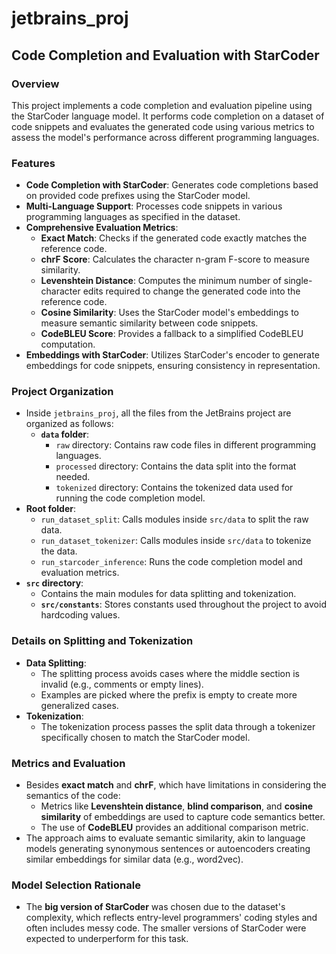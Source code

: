 # jetbrains_proj

## Code Completion and Evaluation with StarCoder

### Overview
This project implements a code completion and evaluation pipeline using the StarCoder language model. It performs code completion on a dataset of code snippets and evaluates the generated code using various metrics to assess the model's performance across different programming languages.

### Features
- **Code Completion with StarCoder**: Generates code completions based on provided code prefixes using the StarCoder model.
- **Multi-Language Support**: Processes code snippets in various programming languages as specified in the dataset.
- **Comprehensive Evaluation Metrics**:
  - **Exact Match**: Checks if the generated code exactly matches the reference code.
  - **chrF Score**: Calculates the character n-gram F-score to measure similarity.
  - **Levenshtein Distance**: Computes the minimum number of single-character edits required to change the generated code into the reference code.
  - **Cosine Similarity**: Uses the StarCoder model's embeddings to measure semantic similarity between code snippets.
  - **CodeBLEU Score**: Provides a fallback to a simplified CodeBLEU computation.
- **Embeddings with StarCoder**: Utilizes StarCoder's encoder to generate embeddings for code snippets, ensuring consistency in representation.

### Project Organization
- Inside `jetbrains_proj`, all the files from the JetBrains project are organized as follows:
  - **`data` folder**:
    - `raw` directory: Contains raw code files in different programming languages.
    - `processed` directory: Contains the data split into the format needed.
    - `tokenized` directory: Contains the tokenized data used for running the code completion model.
- **Root folder**:
  - `run_dataset_split`: Calls modules inside `src/data` to split the raw data.
  - `run_dataset_tokenizer`: Calls modules inside `src/data` to tokenize the data.
  - `run_starcoder_inference`: Runs the code completion model and evaluation metrics.
- **`src` directory**:
  - Contains the main modules for data splitting and tokenization.
  - **`src/constants`**: Stores constants used throughout the project to avoid hardcoding values.

### Details on Splitting and Tokenization
- **Data Splitting**:
  - The splitting process avoids cases where the middle section is invalid (e.g., comments or empty lines).
  - Examples are picked where the prefix is empty to create more generalized cases.
- **Tokenization**:
  - The tokenization process passes the split data through a tokenizer specifically chosen to match the StarCoder model.

### Metrics and Evaluation
- Besides **exact match** and **chrF**, which have limitations in considering the semantics of the code:
  - Metrics like **Levenshtein distance**, **blind comparison**, and **cosine similarity** of embeddings are used to capture code semantics better.
  - The use of **CodeBLEU** provides an additional comparison metric.
- The approach aims to evaluate semantic similarity, akin to language models generating synonymous sentences or autoencoders creating similar embeddings for similar data (e.g., word2vec).

### Model Selection Rationale
- The **big version of StarCoder** was chosen due to the dataset's complexity, which reflects entry-level programmers' coding styles and often includes messy code. The smaller versions of StarCoder were expected to underperform for this task.
